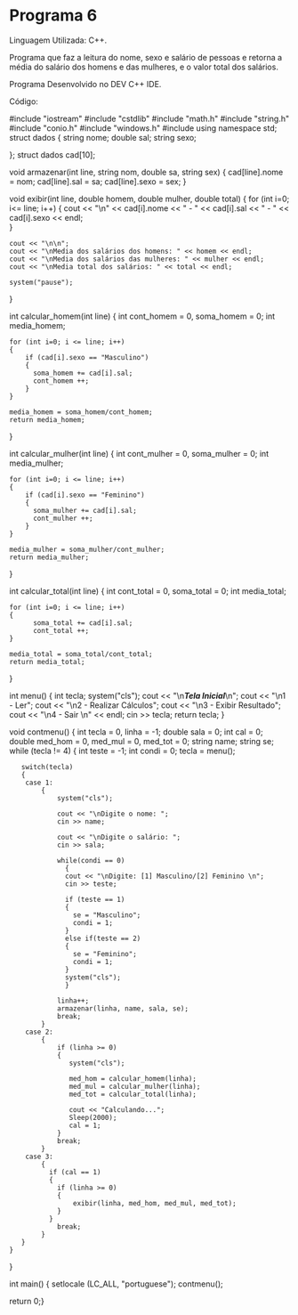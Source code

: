 # Programa 6

Linguagem Utilizada: C++.

Programa que faz a leitura do nome, sexo e salário de pessoas e retorna a média do salário dos homens e das mulheres, e o valor total dos salários.

Programa Desenvolvido no DEV C++ IDE.

Código:

#include "iostream"
#include "cstdlib"
#include "math.h"
#include "string.h"
#include "conio.h"
#include "windows.h" 
#include <iomanip>
using namespace std;
struct dados
{
	string nome;
	double sal;
	string sexo;
	
};
struct dados cad[10];

void armazenar(int line, string nom, double sa, string sex)
{
	cad[line].nome = nom;
	cad[line].sal = sa;
	cad[line].sexo = sex;
}

void exibir(int line, double homem, double mulher, double total)
{
	for (int i=0; i<= line; i++)
	{
	  cout << "\n" << cad[i].nome << " - " << cad[i].sal << " - " << cad[i].sexo << endl;	
	}
	
	cout << "\n\n";
	cout << "\nMedia dos salários dos homens: " << homem << endl;
	cout << "\nMedia dos salários das mulheres: " << mulher << endl;
	cout << "\nMedia total dos salários: " << total << endl;
		
	system("pause");
}

int calcular_homem(int line)
{
	int cont_homem = 0, soma_homem = 0;
	int media_homem;
	
	for (int i=0; i <= line; i++)
	{
		if (cad[i].sexo == "Masculino")
		{
		  soma_homem += cad[i].sal;
		  cont_homem ++;	
		}
	}
    
    media_homem = soma_homem/cont_homem;
    return media_homem;
}

int calcular_mulher(int line)
{
	int cont_mulher = 0, soma_mulher = 0;
	int media_mulher;
	
	for (int i=0; i <= line; i++)
	{
		if (cad[i].sexo == "Feminino")
		{
		  soma_mulher += cad[i].sal;
		  cont_mulher ++;	
		}
	}
    
    media_mulher = soma_mulher/cont_mulher;
    return media_mulher;
}

int calcular_total(int line)
{
	int cont_total = 0, soma_total = 0;
	int media_total;
	
	for (int i=0; i <= line; i++)
	{
		  soma_total += cad[i].sal;
		  cont_total ++;	
	}
    
    media_total = soma_total/cont_total;
    return media_total;
}


int menu()
{
	int tecla;
    system("cls");
    cout << "\n***Tela Inicial***\n";
    cout << "\n1 - Ler";
    cout << "\n2 - Realizar Cálculos";
    cout << "\n3 - Exibir Resultado";
    cout << "\n4 - Sair \n" << endl;
    cin >> tecla; 
    return tecla;
}

void contmenu()
{
	int tecla = 0, linha = -1;
	double sala = 0;
	int cal = 0;
	double med_hom = 0, med_mul = 0, med_tot = 0;
	string name;
	string se;
	while (tecla != 4)
	{
	  int teste = -1;
	  int condi = 0;
	  tecla = menu();
	
	   switch(tecla)
	   {
		case 1:
			{
				system("cls");
				
				cout << "\nDigite o nome: ";
				cin >> name;
				
				cout << "\nDigite o salário: ";
				cin >> sala;
				
				while(condi == 0)
				  {
				  cout << "\nDigite: [1] Masculino/[2] Feminino \n";
				  cin >> teste;
				  
				  if (teste == 1)
				  {
				  	se = "Masculino";
				  	condi = 1;
				  }
				  else if(teste == 2)
				  {
				  	se = "Feminino";
				  	condi = 1;
				  }
				  system("cls");
			      }
			      
				linha++;
				armazenar(linha, name, sala, se);
			    break;	
			}
		case 2:
			{
				if (linha >= 0)
				{
				   system("cls");
				   
				   med_hom = calcular_homem(linha);				   
				   med_mul = calcular_mulher(linha);
				   med_tot = calcular_total(linha);
				   
				   cout << "Calculando...";
				   Sleep(2000);
				   cal = 1;
				}
				break;
			}
		case 3:
			{
			  if (cal == 1)
			  {
				if (linha >= 0)
				{
					exibir(linha, med_hom, med_mul, med_tot);
				}
		      }
				break;
			}
	   }  
    }
}


int main()
{
	setlocale (LC_ALL, "portuguese");
	contmenu();
	
return 0;}
